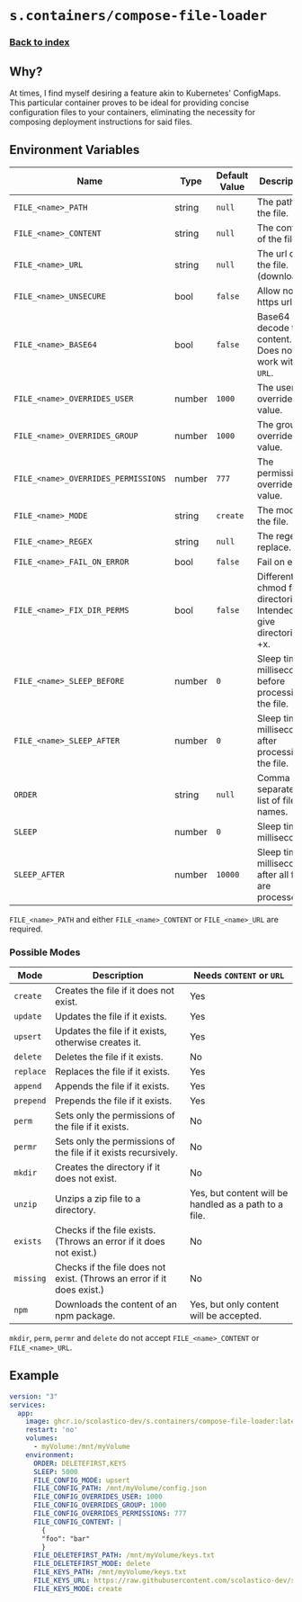 # `s.containers/compose-file-loader`

### [Back to index](../../README.md)

## Why?

At times, I find myself desiring a feature akin to Kubernetes' ConfigMaps.
This particular container proves to be ideal for providing concise
configuration files to your containers, eliminating the necessity for
composing deployment instructions for said files.

## Environment Variables

| Name                                | Type   | Default Value | Description                                                       |
|-------------------------------------|--------|---------------|-------------------------------------------------------------------|
| `FILE_<name>_PATH`                  | string | `null`        | The path of the file.                                             |
| `FILE_<name>_CONTENT`               | string | `null`        | The content of the file.                                          |
| `FILE_<name>_URL`                   | string | `null`        | The url of the file. (download)                                   |
| `FILE_<name>_UNSECURE`              | bool   | `false`       | Allow non-https urls.                                             |
| `FILE_<name>_BASE64`                | bool   | `false`       | Base64 decode the content. Does not work with `URL`.              |
| `FILE_<name>_OVERRIDES_USER`        | number | `1000`        | The user override value.                                          |
| `FILE_<name>_OVERRIDES_GROUP`       | number | `1000`        | The group override value.                                         |
| `FILE_<name>_OVERRIDES_PERMISSIONS` | number | `777`         | The permissions override value.                                   |
| `FILE_<name>_MODE`                  | string | `create`      | The mode of the file.                                             |
| `FILE_<name>_REGEX`                 | string | `null`        | The regex to replace.                                             |
| `FILE_<name>_FAIL_ON_ERROR`         | bool   | `false`       | Fail on error.                                                    |
| `FILE_<name>_FIX_DIR_PERMS`         | bool   | `false`       | Different chmod for directories. Intended to give directories +x. |
| `FILE_<name>_SLEEP_BEFORE`          | number | `0`           | Sleep time in milliseconds, before processing the file.           |
| `FILE_<name>_SLEEP_AFTER`           | number | `0`           | Sleep time in milliseconds, after processing the file.            |
| `ORDER`                             | string | `null`        | Comma separated list of file names.                               |
| `SLEEP`                             | number | `0`           | Sleep time in milliseconds.                                       |
| `SLEEP_AFTER`                       | number | `10000`       | Sleep time in milliseconds after all files are processed.         |

`FILE_<name>_PATH` and either `FILE_<name>_CONTENT` or `FILE_<name>_URL` are required.

### Possible Modes

| Mode      | Description                                                            | Needs `CONTENT` or `URL`                              |
|-----------|------------------------------------------------------------------------|-------------------------------------------------------|
| `create`  | Creates the file if it does not exist.                                 | Yes                                                   |
| `update`  | Updates the file if it exists.                                         | Yes                                                   |
| `upsert`  | Updates the file if it exists, otherwise creates it.                   | Yes                                                   |
| `delete`  | Deletes the file if it exists.                                         | No                                                    |
| `replace` | Replaces the file if it exists.                                        | Yes                                                   |
| `append`  | Appends the file if it exists.                                         | Yes                                                   |
| `prepend` | Prepends the file if it exists.                                        | Yes                                                   |
| `perm`    | Sets only the permissions of the file if it exists.                    | No                                                    |
| `permr`   | Sets only the permissions of the file if it exists recursively.        | No                                                    |
| `mkdir`   | Creates the directory if it does not exist.                            | No                                                    |
| `unzip`   | Unzips a zip file to a directory.                                      | Yes, but content will be handled as a path to a file. |
| `exists`  | Checks if the file exists. (Throws an error if it does not exist.)     | No                                                    |
| `missing` | Checks if the file does not exist. (Throws an error if it does exist.) | No                                                    |
| `npm`     | Downloads the content of an npm package.                               | Yes, but only content will be accepted.               |

`mkdir`, `perm`, `permr` and `delete` do not accept `FILE_<name>_CONTENT` or `FILE_<name>_URL`.

## Example

```yml
version: "3"
services:
  app:
    image: ghcr.io/scolastico-dev/s.containers/compose-file-loader:latest
    restart: 'no'
    volumes:
      - myVolume:/mnt/myVolume
    environment:
      ORDER: DELETEFIRST,KEYS
      SLEEP: 5000
      FILE_CONFIG_MODE: upsert
      FILE_CONFIG_PATH: /mnt/myVolume/config.json
      FILE_CONFIG_OVERRIDES_USER: 1000
      FILE_CONFIG_OVERRIDES_GROUP: 1000
      FILE_CONFIG_OVERRIDES_PERMISSIONS: 777
      FILE_CONFIG_CONTENT: |
        {
        "foo": "bar"
        }
      FILE_DELETEFIRST_PATH: /mnt/myVolume/keys.txt
      FILE_DELETEFIRST_MODE: delete
      FILE_KEYS_PATH: /mnt/myVolume/keys.txt
      FILE_KEYS_URL: https://raw.githubusercontent.com/scolastico-dev/s.containers/master/src/compose-file-loader/README.md
      FILE_KEYS_MODE: create
```
